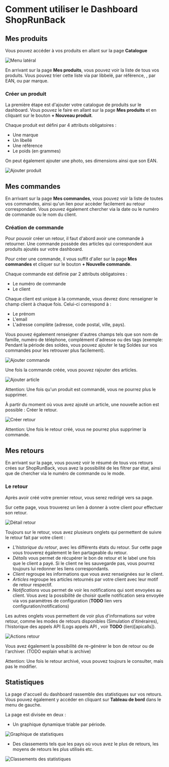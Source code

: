 # Comment utiliser le Dashboard ShopRunBack

## Mes produits

Vous pouvez accéder à vos produits en allant sur la page **Catalogue**

![Menu latéral](images/dashboard/sidebar.png)

En arrivant sur la page **Mes produits**, vous pouvez voir la liste de tous vos produits. Vous pouvez trier cette liste via par libbelé, par référence, , par EAN, ou par marque.

### Créer un produit

La première étape est d'ajouter votre catalogue de produits sur le dashboard. Vous pouvez le faire en allant sur la page **Mes produits** et en cliquant sur le bouton **+ Nouveau produit**.

Chaque produit est défini par 4 attributs obligatoires :

- Une marque
- Un libellé
- Une référence
- Le poids (en grammes)

On peut également ajouter une photo, ses dimensions ainsi que son EAN.

![Ajouter produit](images/dashboard/add_product.png)

## Mes commandes

En arrivant sur la page **Mes commandes**, vous pouvez voir la liste de toutes vos commandes, ainsi qu'un lien pour accèder facilement au retour correspondant. Vous pouvez également chercher via la date ou le numéro de commande ou le nom du client.

### Création de commande

Pour pouvoir créer un retour, il faut d'abord avoir une commande à retourner. Une commande possède des articles qui correspondent aux produits ajoutés sur votre dashboard.

Pour créer une commande, il vous suffit d'aller sur la page **Mes commandes** et cliquer sur le bouton **+ Nouvelle commande**.

Chaque commande est définie par 2 attributs obligatoires :

- Le numéro de commande
- Le client

Chaque client est unique à la commande, vous devrez donc renseigner le champ client à chaque fois. Celui-ci correspond à :

- Le prénom
- L'email
- L'adresse complète (adresse, code postal, ville, pays).

Vous pouvez également renseigner d'autres champs tels que son nom de famille, numéro de téléphone, complément d'adresse ou des tags (exemple: Pendant la période des soldes, vous pouvez ajouter le tag Soldes sur vos commandes pour les retrouver plus facilement).

![Ajouter commande](images/dashboard/add_order.png)

Une fois la commande créée, vous pouvez rajouter des articles.

![Ajouter article](images/dashboard/add_item.png)
<aside class="warning">
  Attention: Une fois qu'un produit est commandé, vous ne pourrez plus le supprimer.
</aside>


À partir du moment où vous avez ajouté un article, une nouvelle action est possible : Créer le retour.

![Créer retour](images/dashboard/create_return.png)
<aside class="warning">
  Attention: Une fois le retour créé, vous ne pourrez plus supprimer la commande.
</aside>

## Mes retours

En arrivant sur la page, vous pouvez voir le résumé de tous vos retours crées sur ShopRunBack, vous avez la possibilité de les filtrer par état, ainsi que de chercher via le numéro de commande ou le mode.

### Le retour

Après avoir créé votre premier retour, vous serez redirigé vers sa page.

Sur cette page, vous trouverez un lien à donner à votre client pour effectuer son retour.

![Détail retour](images/dashboard/shipback_detail.png)

Toujours sur le retour, vous avez plusieurs onglets qui permettent de suivre le retour fait par votre client :

- *L'historique du retour*, avec les différents états du retour. Sur cette page vous trouverez également le lien partageable du retour.
- *Détails* vous permet de récupérer le bon de retour et le label une fois que le client a payé. Si le client ne les sauvegarde pas, vous pourrez toujours lui redonner les liens correspondants.
- *Client* regroupe les informations que vous avez renseignées sur le client.
- *Articles* regroupe les articles retournés par votre client avec leur motif de retour respectif.
- *Notifications* vous permet de voir les notifications qui sont envoyées au client. Vous avez la possibilité de choisir quelle notification sera envoyée via vos paramètres de configuration (**TODO** lien vers configuration/notifications)

Les autres onglets vous permettent de voir plus d'informations sur votre retour, comme les modes de retours disponibles (Simulation d'itinéraires), l'historique des appels API (Logs appels API , voir **TODO** (lien)[apicalls]).

![Actions retour](images/dashboard/shipback_actions.png)

Vous avez également la possibilité de re-générer le bon de retour ou de l'archiver. (TODO explain what is archive)

<aside class="warning">
  Attention: Une fois le retour archivé, vous pouvez toujours le consulter, mais pas le modifier.
</aside>

## Statistiques

La page d'accueil du dashboard rassemble des statistiques sur vos retours. Vous pouvez également y accéder en cliquant sur **Tableau de bord** dans le menu de gauche.

La page est divisée en deux :

- Un graphique dynamique triable par période.

![Graphique de statistiques](images/dashboard/analytics_graph.png)

- Des classements tels que les pays où vous avez le plus de retours, les moyens de retours les plus utilisés etc.

![Classements des statistiques](images/dashboard/analytics_tops.png)

